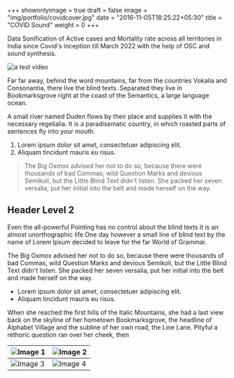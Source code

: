 +++
showonlyimage = true
draft = false
image = "img/portfolio/covidcover.jpg"
date = "2016-11-05T18:25:22+05:30"
title = "COVID Sound"
weight = 0
+++

Data Sonification of Active cases and Mortality rate across all territories in India since Covid's inception till March 2022 with the help of OSC and sound synthesis.

![a test video](https://drive.google.com/file/d/1ekcyFgSmgtehrijYU92lNigbaqTi1FMU/view?usp=sharing)
<!--more-->

Far far away, behind the word mountains, far from the countries Vokalia and Consonantia, there live the blind texts. Separated they live in Bookmarksgrove right at the coast of the Semantics, a large language ocean.

A small river named Duden flows by their place and supplies it with the necessary regelialia. It is a paradisematic country, in which roasted parts of sentences fly into your mouth.

1. Lorem ipsum dolor sit amet, consectetuer adipiscing elit.
2. Aliquam tincidunt mauris eu risus.

> The Big Oxmox advised her not to do so, because there were thousands of bad Commas, wild Question Marks and devious Semikoli, but the Little Blind Text didn't listen. She packed her seven versalia, put her initial into the belt and made herself on the way.

## Header Level 2

Even the all-powerful Pointing has no control about the blind texts it is an almost unorthographic life One day however a small line of blind text by the name of Lorem Ipsum decided to leave for the far World of Grammar.

The Big Oxmox advised her not to do so, because there were thousands of bad Commas, wild Question Marks and devious Semikoli, but the Little Blind Text didn't listen. She packed her seven versalia, put her initial into the belt and made herself on the way.

* Lorem ipsum dolor sit amet, consectetuer adipiscing elit.
* Aliquam tincidunt mauris eu risus.

When she reached the first hills of the Italic Mountains, she had a last view back on the skyline of her hometown Bookmarksgrove, the headline of Alphabet Village and the subline of her own road, the Line Lane. Pityful a rethoric question ran over her cheek, then

<!-- Image Grid using Markdown -->
| ![Image 1](../../static/portfolio/levicvr.png) | ![Image 2](../../static/portfolio/levicvr.png) |
|-----------------------------------------------|-----------------------------------------------|
| ![Image 3](../../static/portfolio/levicvr.png) | ![Image 4](../../static/portfolio/levicvr.png) |
